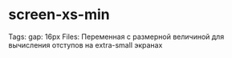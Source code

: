 # screen-xs-min

Tags: gap: 16px
Files: Переменная с размерной величиной для вычисления отступов на extra-small экранах